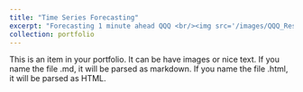 ```yaml
---
title: "Time Series Forecasting"
excerpt: "Forecasting 1 minute ahead QQQ <br/><img src='/images/QQQ_Results.jpg'>"
collection: portfolio
---
```


This is an item in your portfolio. It can be have images or nice text. If you name the file .md, it will be parsed as markdown. If you name the file .html, it will be parsed as HTML. 
